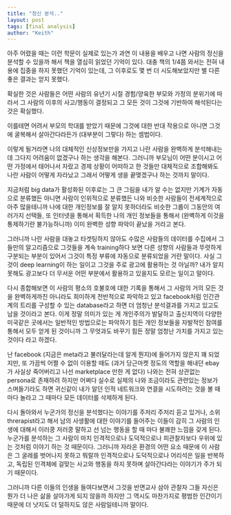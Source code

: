 ```yaml
---
title: "정신 분석.."
layout: post
tags: [final analysis]
author: "Keith"
---
```


아주 어렸을 때는 이런 학문이 실제로 있는가 과연 이 내용을 배우고 나면 사람의 정신을 분석할 수 있을까 해서 책을 열심히 읽었던 기억이 있다. 대충 책의 1/4쯤 와서는 전혀 내용에 집중을 하지 못했던 기억이 있는데, 그 이후로도 몇 번 더 시도해보았지만 별 다른 좋은 결과는 얻지 못했다.

확실한 것은 사람들은 어떤 사람의 유년기 시절 경험/양육한 부모와 가정의 분위기에 따라서 그 사람의 이후의 사고/행동이 결정되고 그 모든 것이 그것에 기반하여 해석된다는 것은 확실했다.

이를테면 어려서 부모의 학대를 받았기 때문에 그것에 대한 반대 작용으로 아니면 그것에 굴복해서 살아간다라든가 (대부분이 그렇다) 하는 셈법이다. 

이렇게 될거라면 나의 대체적인 신상정보만을 가지고 나란 사람을 완벽하게 분석해내는데 그다지 어려움이 없겠구나 하는 생각을 해본다. 그러니까 부모님이 어떤 분이시고 어떤 가정에서 태어나서 자랐고 경제 상황이 어떠하고 한 것들만 대체적으로 조합해봐도 나란 사람이 어떻게 자라났고 그래서 어떻게 생을 끝맺겠구나 하는 것까지 말이다.

지금처럼 big data가 활성화된 이후로는 그 큰 그림을 내가 알 수는 없지만 기계가 자동으로 분류했든 아니면 사람이 인위적으로 분류했든 나와 비슷한 사람들이 전세계적으로 아주 많을테니까 나에 대한 개인정보를 잘 알지 못하더라도 비슷한 그룹이 그동안의 여러가지 선택들, 또 인터넷을 통해서 획득한 나의 개인 정보들을 통해서 (완벽하게 이것을 통제하기란 불가능하니까) 이미 완벽한 성향 파악이 끝났을 거라고 본다. 

그러니까 나란 사람을 대놓고 타겟팅하지 않아도 수많은 사람들의 데이터를 수집에서 그들만의 알고리즘으로 그것들을 계속 training하다 보면 다른 성향의 사람들과 뚜렷하게 구분되는 부분이 있어서 그것이 특정 부류에 자동으로 분류되었을 거란 말이다. 사실 그것이 deep learning이 하는 일이고 그것을 주로 광고에 활용하는 것 아닐까? 내가 알지 못해도 광고보다 더 무서운 어떤 부분에서 활용하고 있을지도 모르는 일이고 말이다.

다시 종합해보면 이 사람의 평소의 호불호에 대한 기록을 통해서 그 사람의 거의 모든 것을 완벽하게까진 아니라도 희미하게 전반적으로 파악하고 있고 facebook처럼 인간관계의 트리를 구성할 수 있는 database라고 하면 더 엄청난 분석결과를 가지고 있고도 남을 것이라고 본다. 이게 정말 의미가 있는 게 개인주의가 발달하고 출신지역이 다양한 미국같은 곳에서는 일반적인 방법으로는 파악하기 힘든 개인 정보들을 자발적인 참여를 통해서 모두 얻게 된 것이니까 그 무엇과도 바꾸기 힘든 정말 엄청난 가치를 가지고 있는 것이다 라고 하겠다.

난 facebook (지금은 meta라고 불러달라는데 알게 뭔지)에 들어가지 않은지 꽤 되었지만, 또 가끔씩 어쩔 수 없이 이용할 때도 (과거 당근마켓 정도의 역할을 해내던 ebay가 사실상 죽어버리고 나선 marketplace 만한 게 없다) 나와는 전혀 상관없는 persona로 존재하려 하지만 어쩌다 실수로 실제의 나와 조금이라도 관련있는 정보가 스며들기라도 하면 귀신같이 내가 알던 인적 네트워크와 연결을 시도하려는 것을 볼 때마다 놀라고 그 때마다 모든 데이터를 삭제하게 된다. 

다시 돌아와서 누군가의 정신을 분석했다는 이야기를 주저리 주저리 듣고 있거나, 소위 threrapist라고 해서 남의 사생활에 대한 이야기를 들어주는 이들이 감히 그 사람의 인생에 대해서 이러쿵 저러쿵 말하고 선 넘는 행동을 할 때 마다 불쾌한 느낌을 갖게 된다. 누군가를 분석하는 그 사람이 마치 인격적으로나 도덕적으로나 피관찰자보다 우위에 있는 것처럼 이야기 하는 것 때문이다. 그러니까 자라온 환경의 어떤 요소 때문에 이 사람은 그 굴레를 벗어나지 못하고 뭐랄까 인격적으로나 도덕적으로나 어리석은 일을 반복하고, 독립된 인격체에 걸맞는 사고와 행동을 하지 못하며 살아간다라는 이야기가 주가 되기 때문이다. 

그러니까 다른 이들의 인생을 들여다보면서 그것을 반면교사 삼아 관찰자 그들 자신은 뭔가 더 나은 삶을 살아가게 되지 않을까 하지만 그 역시도 마찬가지로 평범한 인간이기 때문에 더 낫지도 더 덜하지도 않은 사람일테니까 말이다. 